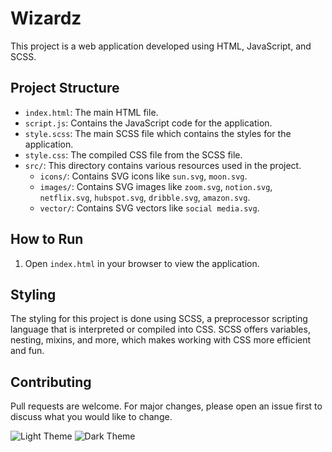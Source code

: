 # Wizardz

This project is a web application developed using HTML, JavaScript, and SCSS.

## Project Structure

- `index.html`: The main HTML file.
- `script.js`: Contains the JavaScript code for the application.
- `style.scss`: The main SCSS file which contains the styles for the application.
- `style.css`: The compiled CSS file from the SCSS file.
- `src/`: This directory contains various resources used in the project.
  - `icons/`: Contains SVG icons like `sun.svg`, `moon.svg`.
  - `images/`: Contains SVG images like `zoom.svg`, `notion.svg`, `netflix.svg`, `hubspot.svg`, `dribble.svg`, `amazon.svg`.
  - `vector/`: Contains SVG vectors like `social media.svg`.

## How to Run

1. Open `index.html` in your browser to view the application.

## Styling

The styling for this project is done using SCSS, a preprocessor scripting language that is interpreted or compiled into CSS. SCSS offers variables, nesting, mixins, and more, which makes working with CSS more efficient and fun.

## Contributing

Pull requests are welcome. For major changes, please open an issue first to discuss what you would like to change.

![Light Theme](https://i.pinimg.com/564x/8d/7d/a5/8d7da5a6f284b805a5d445c6e42c79db.jpg)
![Dark Theme](https://i.pinimg.com/564x/8d/7d/a5/8d7da5a6f284b805a5d445c6e42c79db.jpg)
